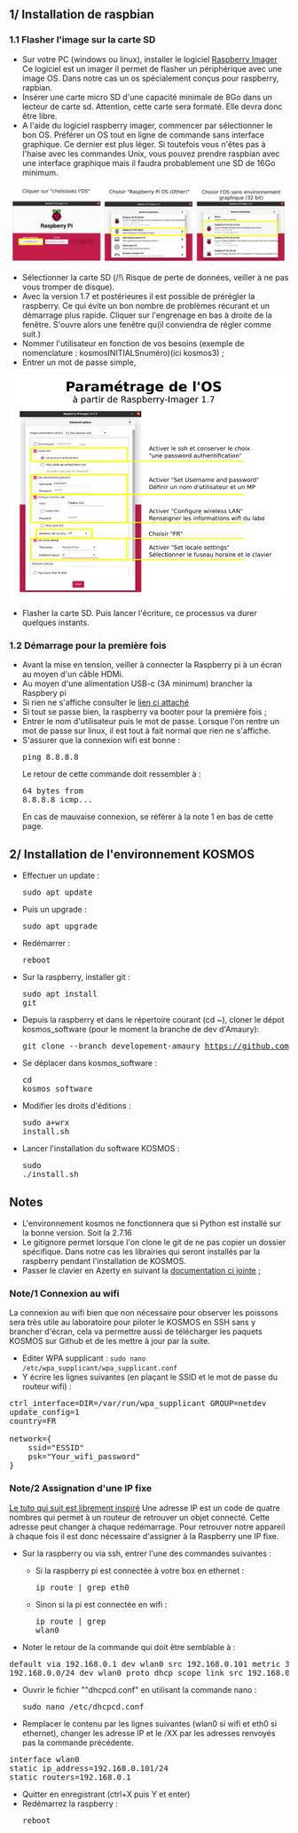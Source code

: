 ## 1/ Installation de raspbian 

### 1.1 Flasher l'image sur la carte SD

 - Sur votre PC (windows ou linux), installer le logiciel [Raspberry Imager](https://www.raspberrypi.com/software/) Ce logiciel est un imager il permet de flasher un périphérique avec une image OS. Dans notre cas un os spécialement conçus pour raspberry, rapbian. 
 - Insérer une carte micro SD d'une capacité minimale de 8Go dans un lecteur de carte sd. Attention, cette carte sera formaté. Elle devra donc être libre.
 - A l'aide du logiciel raspberry imager, commencer par sélectionner le bon OS. Préférer un OS tout en ligne de commande sans interface graphique. Ce dernier est plus léger. Si toutefois vous n'êtes pas à l'haise avec les commandes Unix, vous pouvez prendre raspbian avec une interface graphique mais il faudra probablement une SD de 16Go minimum. 

![IS1-1](pictures/install_software/IS1-1.JPG)
  
 - Sélectionner la carte SD (/!\ Risque de perte de données, veiller à ne pas vous tromper de disque). 
 - Avec la version 1.7 et postérieures il est possible de prérégler la raspberry. Ce qui évite un bon nombre de problèmes récurant et un démarrage plus rapide. Cliquer sur l'engrenage en bas à droite de la fenêtre. S'ouvre alors une fenêtre qu(il conviendra de régler comme suit.)
 - Nommer l'utilisateur en fonction de vos besoins (exemple de nomenclature : kosmosINITIALSnuméro)(ici kosmos3) ;
 - Entrer un mot de passe simple,

![IS1-1](pictures/install_software/IS1-2.png)

 - Flasher la carte SD. Puis lancer l'écriture, ce processus va durer quelques instants. 


### 1.2 Démarrage pour la première fois

 - Avant la mise en tension, veiller à connecter la Raspberry pi à un écran au moyen d'un câble HDMi. 
 - Au moyen d'une alimentation USB-c (3A minimum) brancher la Raspbery pi
 - Si rien ne s'affiche consulter le [lien ci attaché](https://kosmos.fish/wiki/?FormTechno&vue=consulter&action=voir_fiche&id_fiche=ResoluPasDAffichageHdmiAuDemarrageDeL&message=ajout_ok)
 - Si tout se passe bien, la raspberry va booter pour la première fois ;
 - Entrer le nom d'utilisateur puis le mot de passe. Lorsque l'on rentre un mot de passe sur linux, il est tout à fait normal que rien ne s'affiche. 
 - S'assurer que la connexion wifi est bonne : <pre>ping 8.8.8.8</pre> Le retour de cette commande doit ressembler à : <pre>64 bytes from 8.8.8.8 icmp...</pre> En cas de mauvaise connexion, se référer à la note 1 en bas de cette page.


## 2/ Installation de l'environnement KOSMOS

 - Effectuer un update : <pre>sudo apt update</pre>
 - Puis un upgrade : <pre>sudo apt upgrade</pre>
 - Redémarrer : <pre>reboot</pre>
 - Sur la raspberry, installer git : <pre>sudo apt install git</pre>
 - Depuis la raspberry et dans le répertoire courant (cd ~), cloner le dépot kosmos_software (pour le moment la branche de dev d'Amaury): <pre>git clone --branch developement-amaury https://github.com/KonkArLab/kosmos_software.git</pre>
 - Se déplacer dans kosmos_software : <pre>cd kosmos_software</pre>
 - Modifier les droits d'éditions : <pre>sudo a+wrx install.sh</pre>
 - Lancer l'installation du software KOSMOS : <pre>sudo ./install.sh</pre>


 

## Notes
 - L'environnement kosmos ne fonctionnera que si Python est installé sur la bonne version. Soit la 2.7.16
 - Le gitignore permet lorsque l'on clone le git de ne pas copier un dossier spécifique. Dans notre cas les librairies qui seront installés par la raspberry pendant l'installation de KOSMOS. 
 - Passer le clavier en Azerty en suivant la [documentation ci jointe](https://alain-michel.canoprof.fr/eleve/tutoriels/raspberry/premiers-pas-raspberrypi/activities/clavier-en-francais.html) ;


### Note/1 Connexion au wifi
La connexion au wifi bien que non nécessaire pour observer les poissons sera très utile au laboratoire pour piloter le KOSMOS en SSH sans y brancher d'écran, cela va permettre aussi de télécharger les paquets KOSMOS sur Github et de les mettre à jour par la suite.

 - Editer WPA supplicant : ```sudo nano /etc/wpa_supplicant/wpa_supplicant.conf```
 - Y écrire les lignes suivantes (en plaçant le SSID et le mot de passe du routeur wifi) : 

<pre>ctrl_interface=DIR=/var/run/wpa_supplicant GROUP=netdev
update_config=1
country=FR
 
network={
    ssid="ESSID"
    psk="Your_wifi_password"
}</pre>



### Note/2 Assignation d'une IP fixe
[Le tuto qui suit est librement inspiré](https://raspberry-pi.fr/ip-locale-fixe/)
Une adresse IP est un code de quatre nombres qui permet à un routeur de retrouver un objet connecté. Cette adresse peut changer à chaque redémarrage. Pour retrouver notre appareil à chaque fois il est donc nécessaire d'assigner à la Raspberry une IP fixe.

 - Sur la raspberry ou via ssh, entrer l'une des commandes suivantes :
 	- Si la raspberry pi est connectée à votre box en ethernet : <pre>ip route | grep eth0</pre>
	
	- Sinon si la pi est connectée en wifi : <pre>ip route | grep wlan0</pre>
 
 - Noter le retour de la commande qui doit être semblable à :
  <pre>default via 192.168.0.1 dev wlan0 src 192.168.0.101 metric 303 
192.168.0.0/24 dev wlan0 proto dhcp scope link src 192.168.0.101 metric 303</pre>

 - Ouvrir le fichier ""dhcpcd.conf" en utilisant la commande nano :<pre>sudo nano /etc/dhcpcd.conf</pre>

 - Remplacer le contenu par les lignes suivantes (wlan0 si wifi et eth0 si ethernet), changer les adresse IP et le /XX par les adresses renvoyés pas la commande précédente.
<pre>interface wlan0
static ip_address=192.168.0.101/24
static routers=192.168.0.1</pre>

 - Quitter en enregistrant (ctrl+X puis Y et enter)
 - Redémarrez la raspberry : <pre>reboot</pre>



